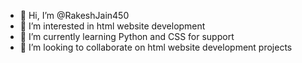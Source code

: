 - 👋 Hi, I’m @RakeshJain450
- 👀 I’m interested in html website development
- 🌱 I’m currently learning Python and CSS for support
- 💞️ I’m looking to collaborate on html website development projects

<!---
RakeshJain450/RakeshJain450 is a ✨ special ✨ repository because its `README.md` (this file) appears on your GitHub profile.
You can click the Preview link to take a look at your changes.
--->
